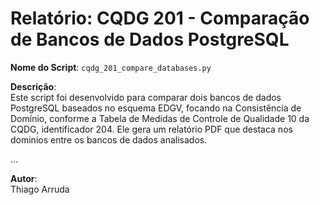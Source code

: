 # Relatório: CQDG 201 - Comparação de Bancos de Dados PostgreSQL

**Nome do Script**: `cqdg_201_compare_databases.py`

**Descrição**:  
Este script foi desenvolvido para comparar dois bancos de dados PostgreSQL baseados no esquema EDGV, focando na Consistência de Domínio, conforme a Tabela de Medidas de Controle de Qualidade 10 da CQDG, identificador 204. Ele gera um relatório PDF que destaca nos dominios entre os bancos de dados analisados.

...

**Autor**:  
Thiago Arruda
